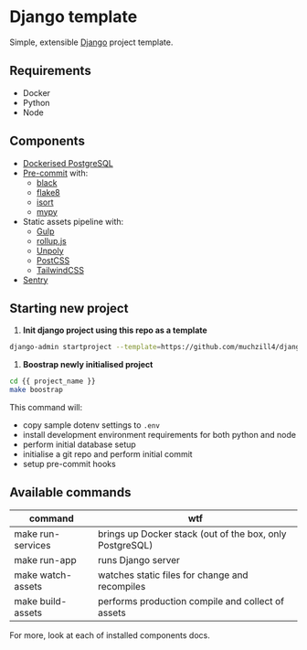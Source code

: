 # Django template

Simple, extensible [Django](https://www.djangoproject.com) project template.

## Requirements

- Docker
- Python
- Node

## Components

- [Dockerised PostgreSQL](https://hub.docker.com/_/postgres)
- [Pre-commit](https://pre-commit.com) with:
  - [black](https://black.readthedocs.io)
  - [flake8](https://flake8.pycqa.org/)
  - [isort](https://pycqa.github.io/isort/)
  - [mypy](http://mypy.readthedocs.io)
- Static assets pipeline with:
  - [Gulp](http://gulpjs.com)
  - [rollup.js](https://rollupjs.org)
  - [Unpoly](http://unpoly.com)
  - [PostCSS](https://postcss.org)
  - [TailwindCSS](http://tailwindcss.com)
- [Sentry](http://sentry.io)

## Starting new project

1. **Init django project using this repo as a template**

```sh
django-admin startproject --template=https://github.com/muchzill4/django-template/archive/master.zip -e py,yml,md -n .env {{ project_name }}
```

1. **Boostrap newly initialised project**

```sh
cd {{ project_name }}
make boostrap
```

This command will:

- copy sample dotenv settings to `.env`
- install development environment requirements for both python and node
- perform initial database setup
- initialise a git repo and perform initial commit
- setup pre-commit hooks

## Available commands

| command           | wtf                                                      |
| ----------------- | -------------------------------------------------------- |
| make run-services | brings up Docker stack (out of the box, only PostgreSQL) |
| make run-app      | runs Django server                                       |
| make watch-assets | watches static files for change and recompiles           |
| make build-assets | performs production compile and collect of assets        |

For more, look at each of installed components docs.

